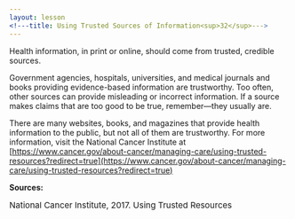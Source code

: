 ```yaml
---
layout: lesson
<!---title: Using Trusted Sources of Information<sup>32</sup>--->
---
```


Health information, in print or online, should come from trusted, credible sources. 

Government agencies, hospitals, universities, and medical journals and books providing evidence-based information are trustworthy. Too often, other sources can provide misleading or incorrect information. If a source makes claims that are too good to be true, remember—they usually are.

There are many websites, books, and magazines that provide health information to the public, but not all of them are trustworthy. For more information, visit the National Cancer Institute at [https://www.cancer.gov/about-cancer/managing-care/using-trusted-resources?redirect=true](https://www.cancer.gov/about-cancer/managing-care/using-trusted-resources?redirect=true)

**Sources:**

<span style="font-size:15px;">National Cancer Institute, 2017. Using Trusted Resources</span>
